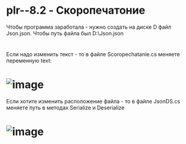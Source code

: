 # plr--8.2 - Скоропечатоние
Чтобы программа заработала - нужно создать на диске D файл Json.json. Чтобы путь файла был D:\\Json.json
#
  Если надо изменить текст - то в файле Scoropechatanie.cs меняете переменную text:
# ![image](https://user-images.githubusercontent.com/97112560/214913953-371fe52c-fe65-4ded-939e-779169076695.png)
Если хотите изменить расположение файла - то в файле JsonDS.cs меняете путь в методах Serialize и Deserialize
# ![image](https://user-images.githubusercontent.com/97112560/214914343-08b43896-d481-4184-b0aa-3b9dca1de3a0.png)

